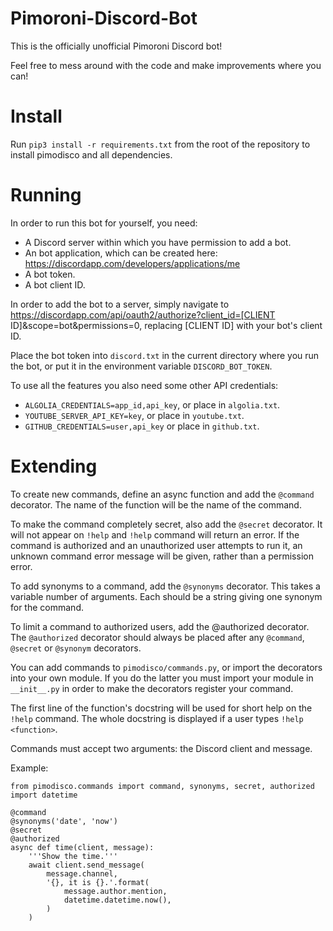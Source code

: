 # Pimoroni-Discord-Bot
This is the officially unofficial Pimoroni Discord bot!

Feel free to mess around with the code and make improvements where you
can!


# Install

Run `pip3 install -r requirements.txt` from the root of the repository
to install pimodisco and all dependencies.


# Running
In order to run this bot for yourself, you need:
- A Discord server within which you have permission to add a bot.
- An bot application, which can be created here:
    https://discordapp.com/developers/applications/me
- A bot token.
- A bot client ID.

In order to add the bot to a server, simply navigate to
    https://discordapp.com/api/oauth2/authorize?client_id=[CLIENT ID]&scope=bot&permissions=0, replacing [CLIENT ID] with your bot's client ID.

Place the bot token into `discord.txt` in the current directory where
you run the bot, or put it in the environment variable
`DISCORD_BOT_TOKEN`.

To use all the features you also need some other API credentials:

- `ALGOLIA_CREDENTIALS=app_id,api_key`, or place in `algolia.txt`.
- `YOUTUBE_SERVER_API_KEY=key`, or place in `youtube.txt`.
- `GITHUB_CREDENTIALS=user,api_key` or place in `github.txt`.


# Extending
To create new commands, define an async function and add the `@command`
decorator. The name of the function will be the name of the command.

To make the command completely secret, also add the `@secret` decorator.
It will not appear on `!help` and `!help` command will return an error.
If the command is authorized and an unauthorized user attempts to run
it, an unknown command error message will be given, rather than a
permission error.

To add synonyms to a command, add the `@synonyms` decorator. This takes
a variable number of arguments. Each should be a string giving one
synonym for the command.

To limit a command to authorized users, add the @authorized decorator.
The `@authorized` decorator should always be placed after any
`@command`, `@secret` or `@synonym` decorators.

You can add commands to `pimodisco/commands.py`, or import the
decorators into your own module. If you do the latter you must import
your module in `__init__.py` in order to make the decorators register
your command.

The first line of the function's docstring will be used for short help
on the `!help` command. The whole docstring is displayed if a user
types `!help <function>`.

Commands must accept two arguments: the Discord client and message.

Example:

    from pimodisco.commands import command, synonyms, secret, authorized
    import datetime

    @command
    @synonyms('date', 'now')
    @secret
    @authorized
    async def time(client, message):
        '''Show the time.'''
        await client.send_message(
            message.channel,
            '{}, it is {}.'.format(
                message.author.mention,
                datetime.datetime.now(),
            )
        )